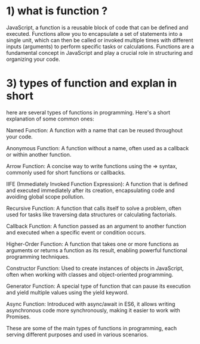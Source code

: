 # 1) what is function ?
   
 JavaScript, a function is a reusable block of code that can be defined and executed. Functions allow you to encapsulate a set of statements into a single unit, which can then be called or invoked multiple times with different inputs (arguments) to perform specific tasks or calculations. Functions are a fundamental concept in JavaScript and play a crucial role in structuring and organizing your code.

#  3) types of function and explan in short

 here are several types of functions in programming. Here's a short explanation of some common ones:

Named Function: A function with a name that can be reused throughout your code.

Anonymous Function: A function without a name, often used as a callback or within another function.

Arrow Function: A concise way to write functions using the => syntax, commonly used for short functions or callbacks.

IIFE (Immediately Invoked Function Expression): A function that is defined and executed immediately after its creation, encapsulating code and avoiding global scope pollution.

Recursive Function: A function that calls itself to solve a problem, often used for tasks like traversing data structures or calculating factorials.

Callback Function: A function passed as an argument to another function and executed when a specific event or condition occurs.

Higher-Order Function: A function that takes one or more functions as arguments or returns a function as its result, enabling powerful functional programming techniques.

Constructor Function: Used to create instances of objects in JavaScript, often when working with classes and object-oriented programming.

Generator Function: A special type of function that can pause its execution and yield multiple values using the yield keyword.

Async Function: Introduced with async/await in ES6, it allows writing asynchronous code more synchronously, making it easier to work with Promises.

These are some of the main types of functions in programming, each serving different purposes and used in various scenarios.
